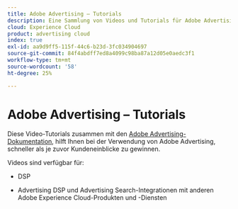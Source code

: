 ```yaml
---
title: Adobe Advertising – Tutorials
description: Eine Sammlung von Videos und Tutorials für Adobe Advertising.
cloud: Experience Cloud
product: advertising cloud
index: true
exl-id: aa9d9ff5-115f-44c6-b23d-3fc034904697
source-git-commit: 84f4abdff7ed8a4099c98ba87a12d05e0aedc3f1
workflow-type: tm+mt
source-wordcount: '58'
ht-degree: 25%

---
```


# Adobe Advertising – Tutorials

Diese Video-Tutorials zusammen mit den [Adobe Advertising-Dokumentation](https://experienceleague.adobe.com/docs/advertising-cloud.html), hilft Ihnen bei der Verwendung von Adobe Advertising, schneller als je zuvor Kundeneinblicke zu gewinnen.

Videos sind verfügbar für:

* DSP

* Advertising DSP und Advertising Search-Integrationen mit anderen Adobe Experience Cloud-Produkten und -Diensten

<!--
See other -learn tutorials landing pages to get ideas for additional content
-->
